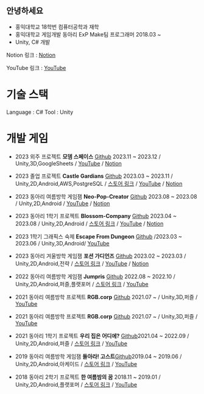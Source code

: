 ## 안녕하세요
* 홍익대학교 18학번 컴퓨터공학과 재학
* 홍익대학교 게임개발 동아리 ExP Make팀 프로그래머 2018.03 ~ 
* Unity, C# 개발

Notion 링크 : [Notion](https://www.notion.so/Game-Programmer-6d24e70871254eb8a9e825f7ba365cec)

YouTube 링크 : [YouTube](https://www.youtube.com/channel/UCNdSMTH1-QA_hr3JVzY_F1Q)


# 기술 스택
Language : C#
Tool : Unity


# 개발 게임

 * 2023 외주 프로젝트 **모뎀 스페이스**  [Github](https://github.com/ParkSungTaek/HongikChallenge) 2023.11 ~ 2023.12 / Unity,3D,GoogleSheets / [YouTube](https://youtu.be/HLWgzobizdM) / [Notion](https://www.notion.so/475a98c7c3b14fd2a36bc69eeb84bc22)

   
 * 2023 졸업 프로젝트 **Castle Gardians**  [Github](https://github.com/ParkSungTaek/GraduationProject) 2023.03 ~ 2023.11 / Unity,2D,Android,AWS,PostgreSQL / [스토어 링크](https://play.google.com/store/apps/details?id=com.PhotonCannon.CastleGuardians) / [YouTube](https://youtu.be/rjGuypG44-4) / [Notion](https://www.notion.so/6d24e70871254eb8a9e825f7ba365cec?pvs=4#c90de980030c4f73a410d5e5bc8f0abe)

 * 2023 동아리 여름방학 게임잼 **Neo-Pop-Creator** [Github](https://github.com/ParkSungTaek/GameJam2023_8) 2023.08 ~ 2023.08 / Unity,2D,Android / [YouTube](https://www.youtube.com/watch?v=pOeVScuTMek&ab_channel=%EB%B0%95%EC%84%B1%ED%83%9D) / [Notion](https://www.notion.so/6d24e70871254eb8a9e825f7ba365cec?pvs=4#5d936b13666c46918c5dcc25e6528d65)

 * 2023 동아리 1학기 프로젝트  **Blossom-Company** [Github](https://github.com/ParkSungTaek/Blossom-Company) 2023.04 ~ 2023.08 / Unity,2D,Android / [스토어 링크](https://play.google.com/store/apps/details?id=com.ExP_Studio.BlossomCompany&hl=ko-KR) / [YouTube](https://youtu.be/vNHlB-I5te0) / [Notion](https://www.notion.so/6d24e70871254eb8a9e825f7ba365cec?pvs=4#8d3ee58c3a3e4c4e9d25a4a1d63192b9)

 * 2023 1학기 그래픽스 숙제 **Escape From Dungeon**  [Github](https://github.com/ParkSungTaek/GraphicsProject) /2023.03 ~ 2023.06 / Unity,3D,Android/ [YouTube](https://youtu.be/T7Dc6MUAPuU)

 * 2023 동아리 겨울방학 게임잼  **포션 가디언즈** [Github](https://github.com/ParkSungTaek/Portion_Guardians_2023_First_Semester_GameJam) 2023.02 ~ 2023.03 / Unity,2D,Android,전략 / [스토어 링크](https://play.google.com/store/apps/details?id=com.ExPStudio.ParkSeongTeak) / [YouTube](https://youtu.be/4pjcoYA2_8k) / [Notion](https://www.notion.so/6d24e70871254eb8a9e825f7ba365cec?pvs=4#c247cb564f774263861d28c053b14127)

* 2022 동아리 여름방학 게임잼  **Jumpris** [Github](https://github.com/ParkSungTaek/Jumpris_2022_Summer_Game_Jam) 2022.08 ~ 2022.10 / Unity,2D,Android,퍼즐,플랫포머 / [스토어 링크](https://play.google.com/store/apps/details?id=com.DefaultCompany.Game_Jam_Re_New_AL) / [YouTube](https://youtu.be/N8d_IQlmzDQ)
 
* 2021 동아리 여름방학 프로젝트 **RGB.corp** [Github](https://github.com/ParkSungTaek/RGB.corp_2021_Summer_Vacation) 2021.07 ~ / Unity,3D,퍼즐 / [YouTube](https://youtu.be/LA7z6z5AMIU)

* 2021 동아리 여름방학 프로젝트 **RGB.corp** [Github](https://github.com/ParkSungTaek/RGB.corp_2021_Summer_Vacation) 2021.07 ~ / Unity,3D,퍼즐 / [YouTube](https://youtu.be/LA7z6z5AMIU)

* 2021 동아리 1학기 프로젝트 **우리 집은 어디에?** [Github](https://github.com/ParkSungTaek/Where_Is_My_House_2021_SemesterProject)2021.04 ~ 2022.09 / Unity,2D,Android,퍼즐 / [스토어 링크](https://play.google.com/store/apps/details?id=com.ExP.Where_Is_My_House) / [YouTube](https://youtu.be/EEzlOx_suOk)

* 2019 동아리 여름방학 게임잼 **돌아라! 고스트**[Github](https://github.com/ParkSungTaek/GameJam_Ghost)2019.04 ~ 2019.06 / Unity,2D,Android,아케이드 / [스토어 링크](https://play.google.com/store/apps/details?id=com.ExPBlue.RollingGhost) / [YouTube](https://youtu.be/B4OP2eYnKsg)

* 2018 동아리 2학기 프로젝트 **한 여름밤의 꿈** 2018.11 ~ 2019.01 / Unity,2D,Android,플랫포머 / [스토어 링크](https://play.google.com/store/apps/details?id=com.Summer.Dream) / [YouTube](https://youtu.be/kYYNy8Jp-vw)

